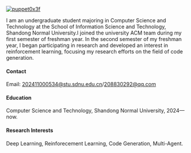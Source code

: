 

[![puppet0x3f](https://img.shields.io/badge/puppet0x3f-github-blue?logo=github)](https://github.com/puppet0x3f)

I am an undergraduate student majoring in Computer Science and Technology at the School of Information Science and Technology, Shandong Normal University.I joined the university ACM team during my first semester of freshman year. In the second semester of my freshman year, I began participating in research and developed an interest in reinforcement learning, focusing my research efforts on the field of code generation.

#### Contact

Email: 202411000534@stu.sdnu.edu.cn/208830292@qq.com

#### Education
Computer Science and Technology, Shandong Normal University, 2024—now.

#### Research Interests
Deep Learning, Reinforecement Learning, Code Generation, Multi-Agent.

